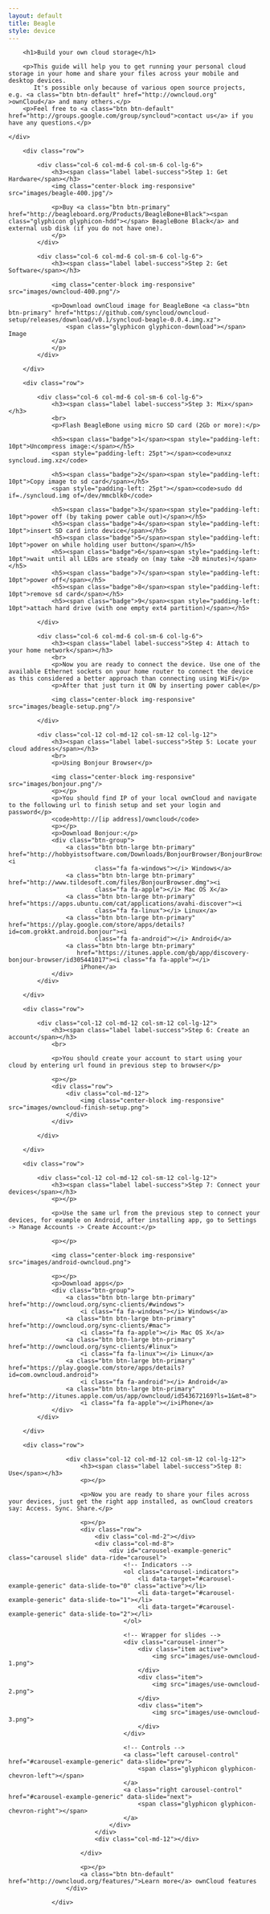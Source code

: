 ```yaml
---
layout: default
title: Beagle
style: device
---
```


<div class="jumbotron">
    <div class="container">

        <h1>Build your own cloud storage</h1>

        <p>This guide will help you to get running your personal cloud storage in your home and share your files across your mobile and desktop devices.
           It's possible only because of various open source projects, e.g. <a class="btn btn-default" href="http://owncloud.org" >ownCloud</a> and many others.</p>
        <p>Feel free to <a class="btn btn-default" href="http://groups.google.com/group/syncloud">contact us</a> if you have any questions.</p>

    </div>
</div>

<div class="container">

        <div class="row">

            <div class="col-6 col-md-6 col-sm-6 col-lg-6">
                <h3><span class="label label-success">Step 1: Get Hardware</span></h3>
                <img class="center-block img-responsive" src="images/beagle-400.jpg"/>

                <p>Buy <a class="btn btn-primary" href="http://beagleboard.org/Products/BeagleBone+Black"><span class="glyphicon glyphicon-hdd"></span> BeagleBone Black</a> and external usb disk (if you do not have one).
                </p>
            </div>

            <div class="col-6 col-md-6 col-sm-6 col-lg-6">
                <h3><span class="label label-success">Step 2: Get Software</span></h3>

                <img class="center-block img-responsive" src="images/owncloud-400.png"/>

                <p>Download ownCloud image for BeagleBone <a class="btn btn-primary" href="https://github.com/syncloud/owncloud-setup/releases/download/v0.1/syncloud-beagle-0.0.4.img.xz">
                    <span class="glyphicon glyphicon-download"></span> Image
                </a>
                </p>
            </div>

        </div>

        <div class="row">

            <div class="col-6 col-md-6 col-sm-6 col-lg-6">
                <h3><span class="label label-success">Step 3: Mix</span></h3>
                <br>
                <p>Flash BeagleBone using micro SD card (2Gb or more):</p>

                <h5><span class="badge">1</span><span style="padding-left: 10pt">Uncompress image:</span></h5>
                <span style="padding-left: 25pt"></span><code>unxz syncloud.img.xz</code>

                <h5><span class="badge">2</span><span style="padding-left: 10pt">Copy image to sd card</span></h5>
                <span style="padding-left: 25pt"></span><code>sudo dd if=./syncloud.img of=/dev/mmcblk0</code>

                <h5><span class="badge">3</span><span style="padding-left: 10pt">power off (by taking power cable out)</span></h5>
                <h5><span class="badge">4</span><span style="padding-left: 10pt">insert SD card into device</span></h5>
                <h5><span class="badge">5</span><span style="padding-left: 10pt">power on while holding user button</span></h5>
                <h5><span class="badge">6</span><span style="padding-left: 10pt">wait until all LEDs are steady on (may take ~20 minutes)</span></h5>
                <h5><span class="badge">7</span><span style="padding-left: 10pt">power off</span></h5>
                <h5><span class="badge">8</span><span style="padding-left: 10pt">remove sd card</span></h5>
                <h5><span class="badge">9</span><span style="padding-left: 10pt">attach hard drive (with one empty ext4 partition)</span></h5>

            </div>

            <div class="col-6 col-md-6 col-sm-6 col-lg-6">
                <h3><span class="label label-success">Step 4: Attach to your home network</span></h3>
                <br>
                <p>Now you are ready to connect the device. Use one of the available Ethernet sockets on your home router to connect the device as this considered a better approach than connecting using WiFi</p>
                <p>After that just turn it ON by inserting power cable</p>

                <img class="center-block img-responsive" src="images/beagle-setup.png"/>

            </div>

            <div class="col-12 col-md-12 col-sm-12 col-lg-12">
                <h3><span class="label label-success">Step 5: Locate your cloud address</span></h3>
                <br>
                <p>Using Bonjour Browser</p>

                <img class="center-block img-responsive" src="images/bonjour.png"/>
                <p></p>
                <p>You should find IP of your local ownCloud and navigate to the following url to finish setup and set your login and password</p>
                <code>http://[ip address]/owncloud</code>
                <p></p>
                <p>Download Bonjour:</p>
                <div class="btn-group">
                    <a class="btn btn-large btn-primary" href="http://hobbyistsoftware.com/Downloads/BonjourBrowser/BonjourBrowserSetup.exe"><i
                            class="fa fa-windows"></i> Windows</a>
                    <a class="btn btn-large btn-primary" href="http://www.tildesoft.com/files/BonjourBrowser.dmg"><i
                            class="fa fa-apple"></i> Mac OS X</a>
                    <a class="btn btn-large btn-primary" href="https://apps.ubuntu.com/cat/applications/avahi-discover"><i
                            class="fa fa-linux"></i> Linux</a>
                    <a class="btn btn-large btn-primary" href="https://play.google.com/store/apps/details?id=com.grokkt.android.bonjour"><i
                            class="fa fa-android"></i> Android</a>
                    <a class="btn btn-large btn-primary"
                       href="https://itunes.apple.com/gb/app/discovery-bonjour-browser/id305441017"><i class="fa fa-apple"></i>
                        iPhone</a>
                </div>
            </div>

        </div>

        <div class="row">

            <div class="col-12 col-md-12 col-sm-12 col-lg-12">
                <h3><span class="label label-success">Step 6: Create an account</span></h3>
                <br>

                <p>You should create your account to start using your cloud by entering url found in previous step to browser</p>

                <p></p>
                <div class="row">
                    <div class="col-md-12">
                        <img class="center-block img-responsive" src="images/owncloud-finish-setup.png">
                    </div>
                </div>

            </div>

        </div>

        <div class="row">

            <div class="col-12 col-md-12 col-sm-12 col-lg-12">
                <h3><span class="label label-success">Step 7: Connect your devices</span></h3>
                <p></p>

                <p>Use the same url from the previous step to connect your devices, for example on Android, after installing app, go to Settings -> Manage Accounts -> Create Account:</p>

                <p></p>

                <img class="center-block img-responsive" src="images/android-owncloud.png">

                <p></p>
                <p>Download apps</p>
                <div class="btn-group">
                    <a class="btn btn-large btn-primary" href="http://owncloud.org/sync-clients/#windows">
                        <i class="fa fa-windows"></i> Windows</a>
                    <a class="btn btn-large btn-primary" href="http://owncloud.org/sync-clients/#mac">
                        <i class="fa fa-apple"></i> Mac OS X</a>
                    <a class="btn btn-large btn-primary" href="http://owncloud.org/sync-clients/#linux">
                        <i class="fa fa-linux"></i> Linux</a>
                    <a class="btn btn-large btn-primary" href="https://play.google.com/store/apps/details?id=com.owncloud.android">
                        <i class="fa fa-android"></i> Android</a>
                    <a class="btn btn-large btn-primary" href="http://itunes.apple.com/us/app/owncloud/id543672169?ls=1&mt=8">
                        <i class="fa fa-apple"></i>iPhone</a>
                </div>
            </div>

        </div>

        <div class="row">

                    <div class="col-12 col-md-12 col-sm-12 col-lg-12">
                        <h3><span class="label label-success">Step 8: Use</span></h3>
                        <p></p>

                        <p>Now you are ready to share your files across your devices, just get the right app installed, as ownCloud creators say: Access. Sync. Share.</p>

                        <p></p>
                        <div class="row">
                            <div class="col-md-2"></div>
                            <div class="col-md-8">
                                <div id="carousel-example-generic" class="carousel slide" data-ride="carousel">
                                    <!-- Indicators -->
                                    <ol class="carousel-indicators">
                                        <li data-target="#carousel-example-generic" data-slide-to="0" class="active"></li>
                                        <li data-target="#carousel-example-generic" data-slide-to="1"></li>
                                        <li data-target="#carousel-example-generic" data-slide-to="2"></li>
                                    </ol>

                                    <!-- Wrapper for slides -->
                                    <div class="carousel-inner">
                                        <div class="item active">
                                            <img src="images/use-owncloud-1.png">
                                        </div>
                                        <div class="item">
                                            <img src="images/use-owncloud-2.png">
                                        </div>
                                        <div class="item">
                                            <img src="images/use-owncloud-3.png">
                                        </div>
                                    </div>

                                    <!-- Controls -->
                                    <a class="left carousel-control" href="#carousel-example-generic" data-slide="prev">
                                        <span class="glyphicon glyphicon-chevron-left"></span>
                                    </a>
                                    <a class="right carousel-control" href="#carousel-example-generic" data-slide="next">
                                        <span class="glyphicon glyphicon-chevron-right"></span>
                                    </a>
                                </div>
                            </div>
                            <div class="col-md-12"></div>

                        </div>

                        <p></p>
                        <a class="btn btn-default" href="http://owncloud.org/features/">Learn more</a> ownCloud features
                    </div>

                </div>

<!--/container-->
</div>
